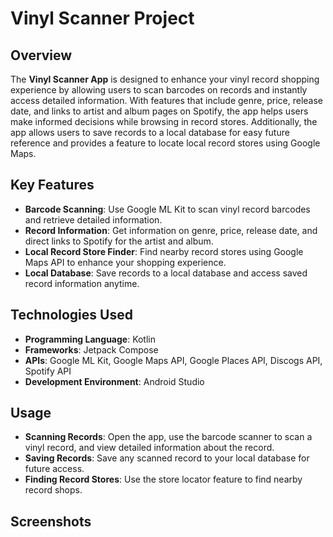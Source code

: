 # Vinyl Scanner Project

## Overview
The **Vinyl Scanner App** is designed to enhance your vinyl record shopping experience by allowing users to scan barcodes on records and instantly access detailed information. With features that include genre, price, release date, and links to artist and album pages on Spotify, the app helps users make informed decisions while browsing in record stores. Additionally, the app allows users to save records to a local database for easy future reference and provides a feature to locate local record stores using Google Maps.

## Key Features
- **Barcode Scanning**: Use Google ML Kit to scan vinyl record barcodes and retrieve detailed information.
- **Record Information**: Get information on genre, price, release date, and direct links to Spotify for the artist and album.
- **Local Record Store Finder**: Find nearby record stores using Google Maps API to enhance your shopping experience.
- **Local Database**: Save records to a local database and access saved record information anytime.

## Technologies Used
- **Programming Language**: Kotlin
- **Frameworks**: Jetpack Compose
- **APIs**: Google ML Kit, Google Maps API, Google Places API, Discogs API, Spotify API
- **Development Environment**: Android Studio
  
## Usage
- **Scanning Records**: Open the app, use the barcode scanner to scan a vinyl record, and view detailed information about the record.
- **Saving Records**: Save any scanned record to your local database for future access.
- **Finding Record Stores**: Use the store locator feature to find nearby record shops.

## Screenshots
